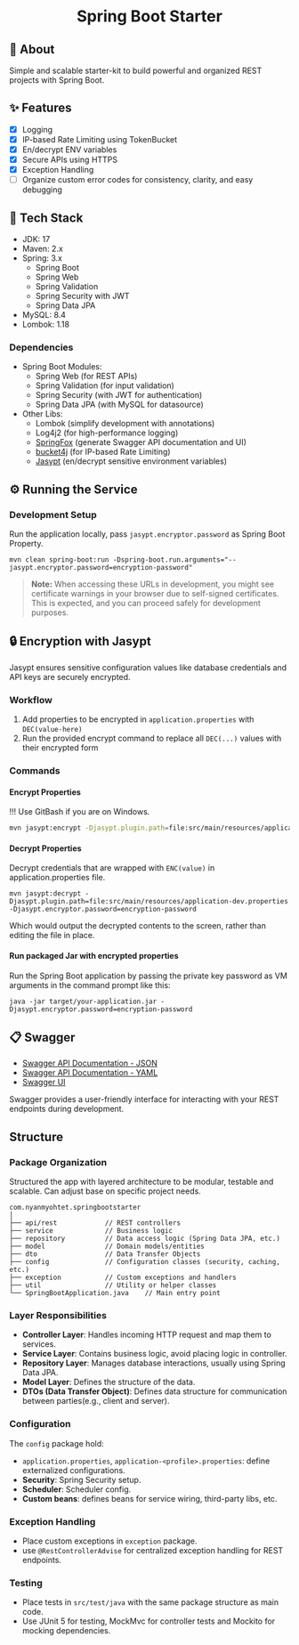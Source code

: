 <h1 align="center">Spring Boot Starter</h1>

## :dart: About

Simple and scalable starter-kit to build powerful and organized REST projects with Spring Boot.

## :sparkles: Features

- [x] Logging
- [x] IP-based Rate Limiting using TokenBucket
- [x] En/decrypt ENV variables
- [x] Secure APIs using HTTPS
- [x] Exception Handling
- [ ] Organize custom error codes for consistency, clarity, and easy debugging

## :rocket: Tech Stack

- JDK: 17
- Maven: 2.x
- Spring: 3.x
  - Spring Boot
  - Spring Web
  - Spring Validation
  - Spring Security with JWT
  - Spring Data JPA
- MySQL: 8.4
- Lombok: 1.18

### Dependencies

- Spring Boot Modules:
  - Spring Web (for REST APIs)
  - Spring Validation (for input validation)
  - Spring Security (with JWT for authentication)
  - Spring Data JPA (with MySQL for datasource)
- Other Libs:
  - Lombok (simplify development with annotations)
  - Log4j2 (for high-performance logging)
  - [SpringFox](https://github.com/thingsboard/springfox) (generate Swagger API documentation and UI)
  - [bucket4j](https://github.com/bucket4j/bucket4j) (for IP-based Rate Limiting)
  - [Jasypt](https://github.com/ulisesbocchio/jasypt-spring-boot) (en/decrypt sensitive environment variables)

## :gear: Running the Service

### Development Setup

Run the application locally, pass `jasypt.encryptor.password` as Spring Boot Property.

```shell
mvn clean spring-boot:run -Dspring-boot.run.arguments="--jasypt.encryptor.password=encryption-password"
```

> **Note:** When accessing these URLs in development, you might see certificate warnings in your browser due to
> self-signed certificates. This is expected, and you can proceed safely for development purposes.

## :lock: Encryption with Jasypt

Jasypt ensures sensitive configuration values like database credentials and API keys are securely encrypted.

### Workflow

1. Add properties to be encrypted in `application.properties` with `DEC(value-here)`
2. Run the provided encrypt command to replace all `DEC(...)` values with their encrypted form

### Commands

#### Encrypt Properties
!!! Use GitBash if you are on Windows.

```sh
mvn jasypt:encrypt -Djasypt.plugin.path=file:src/main/resources/application-dev.properties -Djasypt.encryptor.password=encryption-password
```

#### Decrypt Properties

Decrypt credentials that are wrapped with `ENC(value)` in application.properties file.

```shell
mvn jasypt:decrypt -Djasypt.plugin.path=file:src/main/resources/application-dev.properties -Djasypt.encryptor.password=encryption-password
```

Which would output the decrypted contents to the screen, rather than editing the file in place.

#### Run packaged Jar with encrypted properties

Run the Spring Boot application by passing the private key password as VM arguments in the command prompt like this:

```shell
java -jar target/your-application.jar -Djasypt.encryptor.password=encryption-password
```

## :clipboard: Swagger

- [Swagger API Documentation - JSON](http://localhost:8080/v3/api-docs)
- [Swagger API Documentation - YAML](http://localhost:8080/v3/api-docs.yaml)
- [Swagger UI](http://localhost:8080/swagger-ui/index.html)

Swagger provides a user-friendly interface for interacting with your REST endpoints during development.

## Structure

### Package Organization

Structured the app with layered architecture to be modular, testable and scalable.
Can adjust base on specific project needs.

```shell
com.nyanmyohtet.springbootstarter
│
├── api/rest            // REST controllers
├── service             // Business logic
├── repository          // Data access logic (Spring Data JPA, etc.)
├── model               // Domain models/entities
├── dto                 // Data Transfer Objects
├── config              // Configuration classes (security, caching, etc.)
├── exception           // Custom exceptions and handlers
├── util                // Utility or helper classes
└── SpringBootApplication.java    // Main entry point
```

### Layer Responsibilities

- **Controller Layer**: Handles incoming HTTP request and map them to services.
- **Service Layer**: Contains business logic, avoid placing logic in controller.
- **Repository Layer**: Manages database interactions, usually using Spring Data JPA.
- **Model Layer**: Defines the structure of the data.
- **DTOs (Data Transfer Object)**: Defines data structure for communication between parties(e.g., client and server).

### Configuration

The `config` package hold:

- `application.properties`, `application-<profile>.properties`: define externalized configurations.
- **Security**: Spring Security setup.
- **Scheduler**: Scheduler config.
- **Custom beans**: defines beans for service wiring, third-party libs, etc.

### Exception Handling

- Place custom exceptions in `exception` package.
- use `@RestControllerAdvise` for centralized exception handling for REST endpoints.

### Testing

- Place tests in `src/test/java` with the same package structure as main code.
- Use JUnit 5 for testing, MockMvc for controller tests and Mockito for mocking dependencies.
